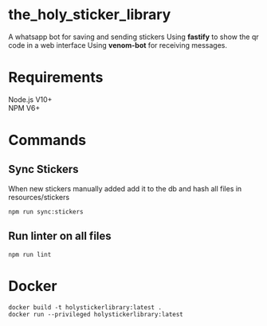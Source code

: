 # the_holy_sticker_library

A whatsapp bot for saving and sending stickers
Using **fastify** to show the qr code in a web interface
Using **venom-bot** for receiving messages.

# Requirements

Node.js V10+\
NPM V6+

# Commands

## Sync Stickers

When new stickers manually added add it to the db and hash all files in resources/stickers

```
npm run sync:stickers
```

## Run linter on all files

```
npm run lint
```

# Docker

```
docker build -t holystickerlibrary:latest .
docker run --privileged holystickerlibrary:latest
```
